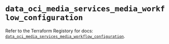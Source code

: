# `data_oci_media_services_media_workflow_configuration`

Refer to the Terraform Registory for docs: [`data_oci_media_services_media_workflow_configuration`](https://registry.terraform.io/providers/oracle/oci/6.18.0/docs/data-sources/media_services_media_workflow_configuration).
